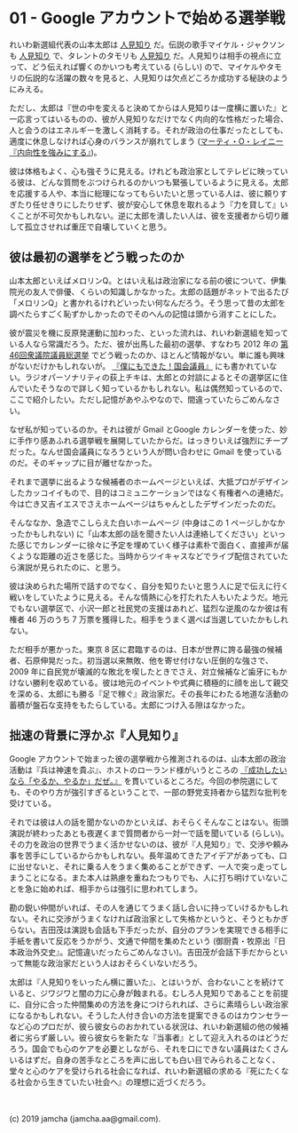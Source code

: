 

# 01 - Google アカウントで始める選挙戦

れいわ新選組代表の山本太郎は [人見知り](https://twitter.com/yamamototaro0/status/1152461936702787584) だ。伝説の歌手マイケル・ジャクソンも [人見知り](https://www.excite.co.jp/news/article/Frontrow_17207596/) で、タレントのタモリも [人見知り](https://news.livedoor.com/article/detail/8675885/) だ。人見知りは相手の視点に立って、どう伝えれば響くのかいつも考えている (らしい) ので、マイケルやタモリの伝説的な活躍の数々を見ると、人見知りは欠点どころか成功する秘訣のようにみえる。

ただし、太郎は『世の中を変えると決めてからは人見知りは一度横に置いた』と一応言ってはいるものの、彼が人見知りなだけでなく内向的な性格だった場合、人と会うのはエネルギーを激しく消耗する。それが政治の仕事だったとしても、適度に休息しなければ心身のバランスが崩れてしまう ([マーティ・O・レイニー『内向性を強みにする』](https://www.amazon.co.jp/gp/product/B00DEEK1EY/))。

彼は体格もよく、心も強そうに見える。けれども政治家としてテレビに映っている彼は、どんな質問をぶつけられるのかいつも緊張しているように見える。太郎を応援する人や、本当に総理になってもらいたいと思っている人は、彼に頼りすぎたり任せきりにしたりせず、彼が安心して休息を取れるよう『力を貸して』いくことが不可欠かもしれない。逆に太郎を潰したい人は、彼を支援者から切り離して孤立させれば重圧で自壊していくと思う。

## 彼は最初の選挙をどう戦ったのか

山本太郎といえばメロリンQ。とはいえ私は政治家になる前の彼について、伊集院光の友人で俳優、くらいの知識しかなかった。太郎の話題がネットで出るたび「メロリンQ」と書かれるけれどいったい何なんだろう。そう思って昔の太郎を調べたらすごく恥ずかしかったのでそのへんの記憶は頭から消すことにした。

彼が震災を機に反原発運動に加わった、といった流れは、れいわ新選組を知っている人なら常識だろう。ただ、彼が出馬した最初の選挙、すなわち 2012 年の [第46回衆議院議員総選挙](https://ja.wikipedia.org/wiki/%E7%AC%AC46%E5%9B%9E%E8%A1%86%E8%AD%B0%E9%99%A2%E8%AD%B0%E5%93%A1%E7%B7%8F%E9%81%B8%E6%8C%99) でどう戦ったのか、ほとんど情報がない。単に誰も興味がないだけかもしれないが。 [『僕にもできた！国会議員』](https://www.amazon.co.jp/%E5%83%95%E3%81%AB%E3%82%82%E3%81%A7%E3%81%8D%E3%81%9F-%E5%9B%BD%E4%BC%9A%E8%AD%B0%E5%93%A1-%E5%8D%98%E8%A1%8C%E6%9C%AC-%E9%9B%A8%E5%AE%AE-%E5%87%A6%E5%87%9B/dp/4480864660) にも書かれていない。ラジオパーソナリティの荻上チキは、太郎との対談によるとその選挙区に住んでいたそうなので詳しく知っているかもしれない。私は偶然知っているので、ここで紹介したい。ただし記憶があやふやなので、間違っていたらごめんなさい。

なぜ私が知っているのか。それは彼が Gmail とGoogle カレンダーを使った、妙に手作り感あふれる選挙戦を展開していたからだ。はっきりいえば強烈にチープだった。なんせ国会議員になろうという人が問い合わせに Gmail を使っているのだ。そのギャップに目が離せなかった。

それまで選挙に出るような候補者のホームページといえば、大抵プロがデザインしたカッコイイもので、目的はコミュニケーションではなく有権者への連絡だ。今は亡き又吉イエスでさえホームページはちゃんとしたデザインだったのだ。

そんななか、急造でこしらえた白いホームページ (中身はこの 1 ページしかなかったかもしれない) に「山本太郎の話を聞きたい人は連絡してください」といった感じでカレンダーに徐々に予定を埋めていく様子は素朴で面白く、直接声が届くような距離の近さを感じた。当時からツイキャスなどでライブ配信されていたら演説が見られたのに、と思う。

彼は決められた場所で話すのでなく、自分を知りたいと思う人に足で伝えに行く戦いをしていたように見える。そんな情熱に心を打たれた人もいたようだ。地元でもない選挙区で、小沢一郎と社民党の支援はあれど、猛烈な逆風のなか彼は有権者 46 万のうち 7 万票を獲得した。相手をうまく選べば当選していたかもしれない。

ただ相手が悪かった。東京 8 区に君臨するのは、日本が世界に誇る最強の候補者、石原伸晃だった。初当選以来無敗、他を寄せ付けない圧倒的な強さで、 2009 年に自民党が壊滅的な敗北を喫したときでさえ、対立候補など歯牙にもかけない勝利を収めている。彼は地元のイベントや式典に積極的に顔を出して親交を深める、太郎にも勝る『足で稼ぐ』政治家だ。その長年にわたる地道な活動の蓄積が盤石な支持をもたらしている。太郎につけ入る隙はなかった。

## 拙速の背景に浮かぶ『人見知り』

Google アカウントで始まった彼の選挙戦から推測されるのは、山本太郎の政治活動は『兵は神速を貴ぶ』、ホストのローランド様がいうところの [『成功したいなら「やるか、やるか」だぜ。』](https://twitter.com/roland_0fficial/status/1040103693645795329) を貫いているところだ。今回の参院選にしても、そのやり方が強引すぎるということで、一部の野党支持者から猛烈な批判を受けている。

それでは彼は人の話を聞かないのかといえば、おそらくそんなことはない。街頭演説が終わったあとも夜遅くまで質問者から一対一で話を聞いている (らしい)。その力を政治の世界でうまく活かせないのは、彼が『人見知り』で、交渉や頼み事を苦手にしているからかもしれない。長年温めてきたアイデアがあっても、口に出せないと、それに乗る人をうまく集めることができず、一人で突っ走ってしまうことになる。また本人は熟慮を重ねたつもりでも、人に打ち明けていないことを急に始めれば、相手からは強引に思われてしまう。

勘の鋭い仲間がいれば、その人を通じてうまく話し合いに持っていけるかもしれない。それに交渉がうまくなければ政治家として失格かというと、そうともかぎらない。吉田茂は演説も会話も下手だったが、自分のプランを実現できる相手に手紙を書いて反応をうかがう、文通で仲間を集めたという (御厨貴・牧原出『日本政治外交史』。記憶違いだったらごめんなさい)。吉田茂が会話下手だからといって無能な政治家だという人はおそらくいないだろう。

太郎は『人見知りをいったん横に置いた』、とはいうが、合わないことを続けていると、ジワジワと闇の力に心身が蝕まれる。むしろ人見知りであることを前提に、自分に合った仲間集めの方法を身につけられれば、さらに素晴らしい政治家になるかもしれない。そうした人付き合いの方法を提案できるのはカウンセラーなど心のプロだが、彼ら彼女らのおかれている状況は、れいわ新選組の他の候補者に劣らず厳しい。彼ら彼女らを新たな『当事者』として迎え入れるのはどうだろう。国会でも心のケアを必要としながら、それを口にできない議員はたくさんいるはずだ。自身の苦手なところを声に出しても白い目でみられることなく、堂々と心のケアを受けられる社会になれば、れいわ新選組の求める『死にたくなる社会から生きていたい社会へ』の理想に近づくだろう。

<br>
<br>
(c) 2019 jamcha (jamcha.aa@gmail.com).

